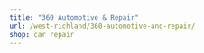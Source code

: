 ```yaml
---
title: "360 Automotive & Repair"
url: /west-richland/360-automotive-and-repair/
shop: car repair
---
```

